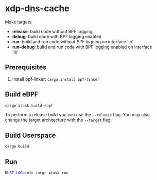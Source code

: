 # xdp-dns-cache

Make targets:

- **release**: build code without BPF logging
- **debug**: build code with BPF logging enabled
- **run**: build and run code without BPF logging on interface 'lo'
- **run-debug**: build and run code with BPF logging enabled on interface 'lo'

## Prerequisites

1. Install bpf-linker: `cargo install bpf-linker`

## Build eBPF

```bash
cargo xtask build-ebpf
```

To perform a release build you can use the `--release` flag.
You may also change the target architecture with the `--target` flag.

## Build Userspace

```bash
cargo build
```

## Run

```bash
RUST_LOG=info cargo xtask run
```
